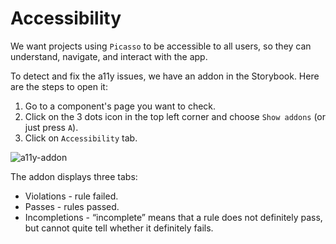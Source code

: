 # Accessibility

We want projects using `Picasso` to be accessible to all users, so they can understand, navigate, and interact with the app.

To detect and fix the a11y issues, we have an addon in the Storybook. Here are the steps to open it:

1. Go to a component's page you want to check.
2. Click on the 3 dots icon in the top left corner and choose `Show addons` (or just press `A`).
3. Click on `Accessibility` tab.

![a11y-addon](https://user-images.githubusercontent.com/17337276/106719181-31800600-662c-11eb-9250-2e690fbd83fc.gif)

The addon displays three tabs:

- Violations - rule failed.
- Passes - rules passed.
- Incompletions - “incomplete” means that a rule does not definitely pass, but cannot quite tell whether it definitely fails.

